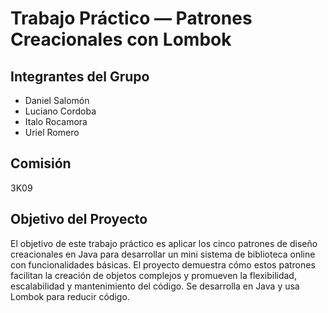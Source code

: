 # Trabajo Práctico — Patrones Creacionales con Lombok

## Integrantes del Grupo
- Daniel Salomón
- Luciano Cordoba
- Italo Rocamora
- Uriel Romero

## Comisión
3K09

## Objetivo del Proyecto
El objetivo de este trabajo práctico es aplicar los cinco patrones de diseño creacionales en Java para desarrollar un mini sistema de biblioteca online con funcionalidades básicas. El proyecto demuestra cómo estos patrones facilitan la creación de objetos complejos y promueven la flexibilidad, escalabilidad y mantenimiento del código.
Se desarrolla en Java y usa Lombok para reducir código.


